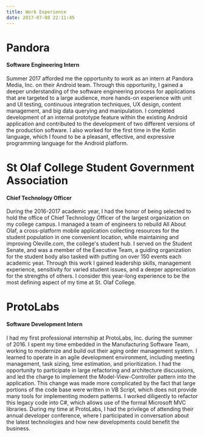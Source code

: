 ```yaml
---
title: Work Experience
date: 2017-07-08 22:11:45
---
```

# Pandora
#### Software Engineering Intern

Summer 2017 afforded me the opportunity to work as an intern at Pandora Media, Inc. on their Android team. Through this opportunity, I gained a deeper understanding of the software engineering process for applications that are targeted to a large audience, more hands-on experience with unit and UI testing, continuous integration techniques, UX design, content management, and big data querying and manipulation. I completed development of an internal prototype feature within the existing Android application and contributed to the development of two different versions of the production software. I also worked for the first time in the Kotlin language, which I found to be a pleasant, effective, and expressive programming language for the Android platform.

# St Olaf College Student Government Association
#### Chief Technology Officer

During the 2016-2017 academic year, I had the honor of being selected to hold the office of Chief Technology Officer of the largest organization on my college campus. I managed a team of engineers to rebuild All About Olaf, a cross-platform mobile application collecting resources for the student population in one convenient location, while maintaining and improving Oleville.com, the college's student hub. I served on the Student Senate, and was a member of the Executive Team, a guiding organization for the student body also tasked with putting on over 150 events each academic year. Through this work I gained leadership skills, management experience, sensitivity for varied student issues, and a deeper appreciation for the strengths of others. I consider this year-long experience to be the most defining aspect of my time at St. Olaf College.

# ProtoLabs
#### Software Development Intern

I had my first professional internship at ProtoLabs, Inc. during the summer of 2016. I spent my time embedded in the Manufacturing Software Team, working to modernize and build out their aging order management system. I learned to operate in an agile development environment, including meeting management, task sizing, time estimation, and prioritization. I had the opportunity to participate in large refactoring and architecture discussions, and led the charge to implement the Model-View-Controller pattern into the application. This change was made more complicated by the fact that large portions of the code base were written in VB Script, which does not provide many tools for implementing modern patterns. I worked diligently to refactor this legacy code into C#, which allows use of the formal Microsoft MVC libraries. During my time at ProtoLabs, I had the privilege of attending their annual developer conference, where I participated in conversation about the latest technologies and how new developments could benefit the business.


